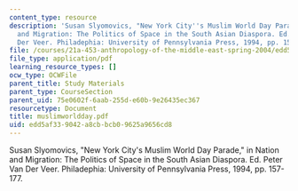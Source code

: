 ```yaml
---
content_type: resource
description: 'Susan Slyomovics, "New York City''s Muslim World Day Parade," in Nation
  and Migration: The Politics of Space in the South Asian Diaspora. Ed. Peter Van
  Der Veer. Philadephia: University of Pennsylvania Press, 1994, pp. 157-177.'
file: /courses/21a-453-anthropology-of-the-middle-east-spring-2004/edd5af339042a8cbbcb09625a9656cd8_muslimworldday.pdf
file_type: application/pdf
learning_resource_types: []
ocw_type: OCWFile
parent_title: Study Materials
parent_type: CourseSection
parent_uid: 75e0602f-6aab-255d-e60b-9e26435ec367
resourcetype: Document
title: muslimworldday.pdf
uid: edd5af33-9042-a8cb-bcb0-9625a9656cd8
---
```

Susan Slyomovics, "New York City's Muslim World Day Parade," in Nation and Migration: The Politics of Space in the South Asian Diaspora. Ed. Peter Van Der Veer. Philadephia: University of Pennsylvania Press, 1994, pp. 157-177.

